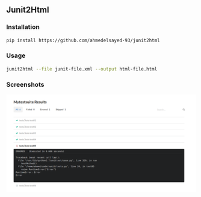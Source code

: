 ## Junit2Html

### Installation
```bash
pip install https://github.com/ahmedelsayed-93/junit2html
```
### Usage
```bash
junit2html --file junit-file.xml --output html-file.html 
```

### Screenshots
![image](imgs/screenshot1.png)